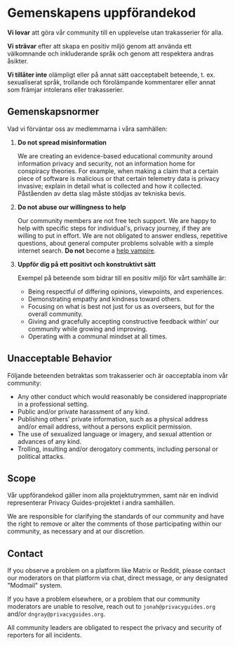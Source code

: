 # Gemenskapens uppförandekod

**Vi lovar** att göra vår community till en upplevelse utan trakasserier för alla.

**Vi strävar** efter att skapa en positiv miljö genom att använda ett välkomnande och inkluderande språk och genom att respektera andras åsikter.

**Vi tillåter inte** olämpligt eller på annat sätt oacceptabelt beteende, t. ex. sexualiserat språk, trollande och förolämpande kommentarer eller annat som främjar intolerans eller trakasserier.

## Gemenskapsnormer

Vad vi förväntar oss av medlemmarna i våra samhällen:

1. **Do not spread misinformation**

      We are creating an evidence-based educational community around information privacy and security, not an information home for conspiracy theories. For example, when making a claim that a certain piece of software is malicious or that certain telemetry data is privacy invasive; explain in detail what is collected and how it collected. Påståenden av detta slag måste stödjas av tekniska bevis.

2. **Do not abuse our willingness to help**

      Our community members are not free tech support. We are happy to help with specific steps for individual's, privacy journey, if they are willing to put in effort. We are not obligated to answer endless, repetitive questions, about general computer problems solvable with a simple internet search. **Do not** become a [help vampire](https://slash7.com/2006/12/22/vampires/).

3. **Uppför dig på ett positivt och konstruktivt sätt**

      Exempel på beteende som bidrar till en positiv miljö för vårt samhälle är:

      - Being respectful of differing opinions, viewpoints, and experiences.
      - Demonstrating empathy and kindness toward others.
      - Focusing on what is best not just for us as overseers, but for the overall community.
      - Giving and gracefully accepting constructive feedback within' our community while growing and improving.
      - Operating with a communal mindset at all times.

## Unacceptable Behavior

Följande beteenden betraktas som trakasserier och är oacceptabla inom vår community:

- Any other conduct which would reasonably be considered inappropriate in a professional setting.
- Public and/or private harassment of any kind.
- Publishing others' private information, such as a physical address and/or email address, without a persons explicit permission.
- The use of sexualized language or imagery, and sexual attention or advances of any kind.
- Trolling, insulting and/or derogatory comments, including personal or political attacks.

## Scope

Vår uppförandekod gäller inom alla projektutrymmen, samt när en individ representerar Privacy Guides-projektet i andra samhällen.

We are responsible for clarifying the standards of our community and have the right to remove or alter the comments of those participating within our community, as necessary and at our discretion.

## Contact

If you observe a problem on a platform like Matrix or Reddit, please contact our moderators on that platform via chat, direct message, or any designated "Modmail" system.

If you have a problem elsewhere, or a problem that our community moderators are unable to resolve, reach out to `jonah@privacyguides.org` and/or `dngray@privacyguides.org`.

All community leaders are obligated to respect the privacy and security of reporters for all incidents.
